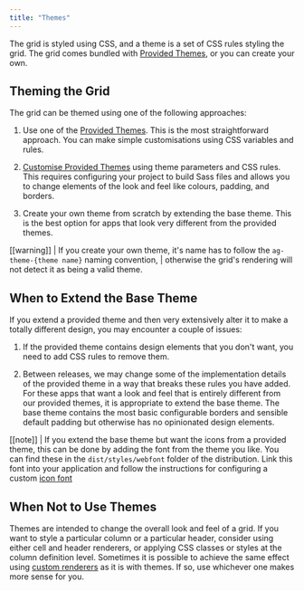 ```yaml
---
title: "Themes"
---
```

The grid is styled using CSS, and a theme is a set of CSS rules styling the grid. The grid comes bundled with [Provided Themes](/themes-provided/), or you can create your own.

## Theming the Grid

The grid can be themed using one of the following approaches:

1. Use one of the [Provided Themes](/themes-provided/). This is the most straightforward approach. You can make simple customisations using CSS variables and rules.

1. [Customise Provided Themes](/themes-customising/) using theme parameters and CSS rules. This requires configuring your project to build Sass files and allows you to change elements of the look and feel like colours, padding, and borders.

1. Create your own theme from scratch by extending the base theme. This is the best option for apps that look very different from the provided themes.

[[warning]]
| If you create your own theme, it's name has to follow the `ag-theme-{theme name}` naming convention,
| otherwise the grid's rendering will not detect it as being a valid theme.

## When to Extend the Base Theme

If you extend a provided theme and then very extensively alter it to make a totally different design, you may encounter a couple of issues:


1. If the provided theme contains design elements that you don't want, you need to add CSS rules to remove them.

1. Between releases, we may change some of the implementation details of the provided theme in a way that breaks these rules you have added. For these apps that want a look and feel that is entirely different from our provided  themes, it is appropriate to extend the base theme. The base theme contains the most basic configurable borders  and sensible default padding but otherwise has no opinionated design elements.

[[note]]
| If you extend the base theme but want the icons from a provided theme, this can be done by adding the font from the theme you like. You can find these in the `dist/styles/webfont` folder of the distribution. Link this font into your application and follow the instructions for configuring a custom [icon font](/custom-icons/)

## When Not to Use Themes

Themes are intended to change the overall look and feel of a grid. If you want to style a particular column or a particular header, consider using either cell and header renderers, or applying CSS classes or styles at the column definition level. Sometimes it is possible to achieve the same effect using [custom renderers](/component-types/) as it is with themes. If so, use whichever one makes more sense for you.


